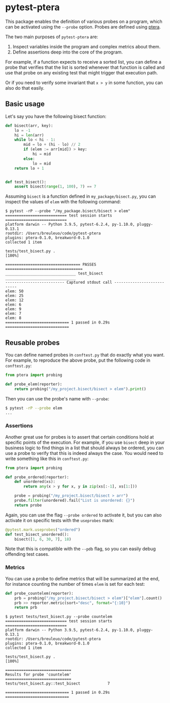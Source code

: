 
# pytest-ptera

This package enables the definition of various probes on a program, which can be activated using the `--probe` option. Probes are defined using [ptera](https://github.com/breuleux/ptera).

The two main purposes of `pytest-ptera` are:

1. Inspect variables inside the program and complex metrics about them.
2. Define assertions deep into the core of the program.

For example, if a function expects to receive a sorted list, you can define a probe that verifies that the list is sorted whenever that function is called and use that probe on any existing test that might trigger that execution path.

Or if you need to verify some invariant that `x > y` in some function, you can also do that easily.


## Basic usage


Let's say you have the following bisect function:


```python
def bisect(arr, key):
    lo = -1
    hi = len(arr)
    while lo < hi - 1:
        mid = lo + (hi - lo) // 2
        if (elem := arr[mid]) > key:
            hi = mid
        else:
            lo = mid
    return lo + 1


def test_bisect():
    assert bisect(range(1, 100), 7) == 7
```


Assuming `bisect` is a function defined in `my_package/bisect.py`, you can inspect the values of `elem` with the following command:


```
$ pytest -rP --probe "/my_package.bisect/bisect > elem"
=========================== test session starts ===========================
platform darwin -- Python 3.9.5, pytest-6.2.4, py-1.10.0, pluggy-0.13.1
rootdir: /Users/breuleuo/code/pytest-ptera
plugins: ptera-0.1.0, breakword-0.1.0
collected 1 item

tests/test_bisect.py .                                              [100%]

================================= PASSES ==================================
_______________________________ test_bisect _______________________________
-------------------------- Captured stdout call ---------------------------
elem: 50
elem: 25
elem: 12
elem: 6
elem: 9
elem: 7
elem: 8
============================ 1 passed in 0.29s ============================
```


## Reusable probes

You can define named probes in `conftest.py` that do exactly what you want. For example, to reproduce the above probe, put the following code in `conftest.py`:


```python
from ptera import probing

def probe_elem(reporter):
    return probing("/my_project.bisect/bisect > elem").print()
```

Then you can use the probe's name with `--probe`:

```bash
$ pytest -rP --probe elem
...
```


### Assertions

Another great use for probes is to assert that certain conditions hold at specific points of the execution. For example, if you use `bisect` deep in your business logic to find things in a list that should always be ordered, you can use a probe to verify that this is indeed always the case. You would need to write something like this in `conftest.py`:

```python
from ptera import probing

def probe_ordered(reporter):
    def unordered(xs):
        return any(x > y for x, y in zip(xs[:-1], xs[1:]))

    probe = probing("/my_project.bisect/bisect > arr")
    probe.filter(unordered).fail("List is unordered: {}")
    return probe
```

Again, you can use the flag `--probe ordered` to activate it, but you can also activate it on specific tests with the `useprobes` mark:


```python
@pytest.mark.useprobes("ordered")
def test_bisect_unordered():
    bisect([1, 6, 30, 7], 18)
```

Note that this is compatible with the `--pdb` flag, so you can easily debug offending test cases.


### Metrics

You can use a probe to define metrics that will be summarized at the end, for instance counting the number of times `elem` is set for each test:


```python
def probe_countelem(reporter):
    prb = probing("/my_project.bisect/bisect > elem")["elem"].count()
    prb >> reporter.metric(sort="desc", format="{:10}")
    return prb
```

```
$ pytest tests/test_bisect.py --probe countelem
=========================== test session starts ===========================
platform darwin -- Python 3.9.5, pytest-6.2.4, py-1.10.0, pluggy-0.13.1
rootdir: /Users/breuleuo/code/pytest-ptera
plugins: ptera-0.1.0, breakword-0.1.0
collected 1 item

tests/test_bisect.py .                                              [100%]

=============================
Results for probe 'countelem'
=============================
tests/test_bisect.py::test_bisect            7

============================ 1 passed in 0.29s ============================
```
